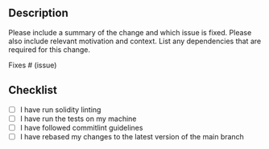 ## Description

Please include a summary of the change and which issue is fixed. Please also include relevant motivation and context. List any dependencies that are required for this change.

Fixes # (issue)

## Checklist

- [ ] I have run solidity linting
- [ ] I have run the tests on my machine
- [ ] I have followed commitlint guidelines
- [ ] I have rebased my changes to the latest version of the main branch
